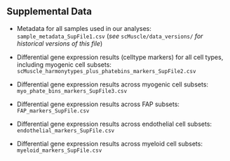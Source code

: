 ## Supplemental Data

-  Metadata for all samples used in our analyses:
`sample_metadata_SupFile1.csv` (*see*  `scMuscle/data_versions/` *for historical versions of this file*)

- Differential gene expression results (celltype markers) for all cell types, including myogenic cell subsets: `scMuscle_harmonytypes_plus_phatebins_markers_SupFile2.csv`

- Differential gene expression results across myogenic cell subsets: `myo_phate_bins_markers_SupFile3.csv`

- Differential gene expression results across FAP  subsets: `FAP_markers_SupFile.csv`

- Differential gene expression results across endothelial cell subsets: `endothelial_markers_SupFile.csv`

- Differential gene expression results across myeloid cell subsets: `myeloid_markers_SupFile.csv`
